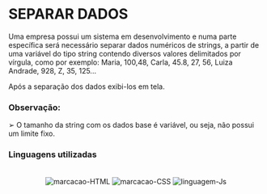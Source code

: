 # SEPARAR DADOS

Uma empresa possui um sistema em desenvolvimento e numa parte específica será necessário separar dados numéricos de strings, a partir de uma variável do tipo string contendo diversos valores delimitados por vírgula, como por exemplo:
        Maria, 100,48, Carla, 45.8, 27, 56, Luiza Andrade, 928, Z, 35, 125...
       
Após a separação dos dados exibi-los em tela.

### Observação:
  ➢ O tamanho da string com os dados base é variável, ou seja, não possui um limite fixo.

### Linguagens utilizadas

 <div style="display: inline_block" align="center"><br>
 <img align="center" alt="marcacao-HTML" src="https://img.shields.io/badge/HTML5-E34F26?style=for-the-badge&logo=html5&logoColor=white">        
  <img align="center" alt="marcacao-CSS" src="https://img.shields.io/badge/CSS3-1572B6?style=for-the-badge&logo=css3&logoColor=white">  
  <img align="center" alt="linguagem-Js" src="https://img.shields.io/badge/JavaScript-F7DF1E?style=for-the-badge&logo=javascript&logoColor=black"> 
</div>
